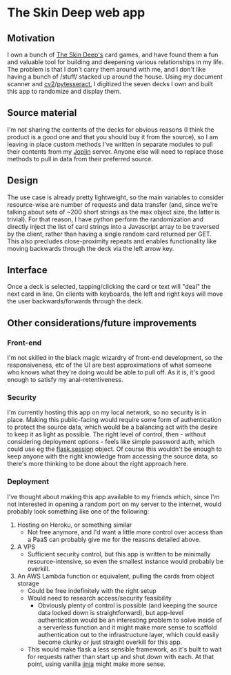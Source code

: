 # The Skin Deep web app

## Motivation

I own a bunch of [The Skin Deep's](https://shop.theskindeep.com/) card games, and have found them a fun and valuable tool for building and deepening various relationships in my life. The problem is that I don't carry them around with me, and I don't like having a bunch of /stuff/ stacked up around the house. Using my document scanner and [cv2](https://github.com/opencv/opencv-python)/[pytesseract](https://github.com/madmaze/pytesseract), I digitized the seven decks I own and built this app to randomize and display them.

## Source material

I'm not sharing the contents of the decks for obvious reasons (I think the product is a good one and that you should buy it from the source), so I am leaving in place custom methods I've written in separate modules to pull their contents from my [Joplin](https://github.com/laurent22/joplin) server. Anyone else will need to replace those methods to pull in data from their preferred source.

## Design

The use case is already pretty lightweight, so the main variables to consider resource-wise are number of requests and data transfer (and, since we're talking about sets of ~200 short strings as the max object size, the latter is trivial). For that reason, I have python perform the randomization and directly inject the list of card strings into a Javascript array to be traversed by the client, rather than having a single random card returned per GET. This also precludes close-proximity repeats and enables functionality like moving backwards through the deck via the left arrow key.

## Interface

Once a deck is selected, tapping/clicking the card or text will "deal" the next card in line. On clients with keyboards, the left and right keys will move the user backwards/forwards through the deck.

## Other considerations/future improvements

### Front-end

I'm not skilled in the black magic wizardry of front-end development, so the responsiveness, etc of the UI are best approximations of what someone who knows what they're doing would be able to pull off. As it is, it's good enough to satisfy my anal-retentiveness.

### Security

I'm currently hosting this app on my local network, so no security is in place. Making this public-facing would require some form of authentication to protect the source data, which would be a balancing act with the desire to keep it as light as possible. The right level of control, then - without considering deployment options - feels like simple password auth, which could use eg the [flask.session](https://flask.palletsprojects.com/en/3.0.x/api/#sessions) object. Of course this wouldn't be enough to keep anyone with the right knowledge from accessing the source data, so there's more thinking to be done about the right approach here.

### Deployment

I've thought about making this app available to my friends which, since I'm not interested in opening a random port on my server to the internet, would probably look something like one of the following:

1. Hosting on Heroku, or something similar
   - Not free anymore, and I'd want a little more control over access than a PaaS can probably give me for the reasons detailed above.
2. A VPS
   - Sufficient security control, but this app is written to be minimally resource-intensive, so even the smallest instance would probably be overkill.
3. An AWS Lambda function or equivalent, pulling the cards from object storage
   - Could be free indefinitely with the right setup
   - Would need to research access/security feasibility
     - Obviously plenty of control is possible (and keeping the source data locked down is straightforward), but app-level authentication would be an interesting problem to solve inside of a serverless function and it might make more sense to scaffold authentication out to the infrastructure layer, which could easily become clunky or just straight overkill for this app.
   - This would make flask a less sensible framework, as it's built to wait for requests rather than start up and shut down with each. At that point, using vanilla [jinja](https://jinja.palletsprojects.com/en/3.1.x/) might make more sense.